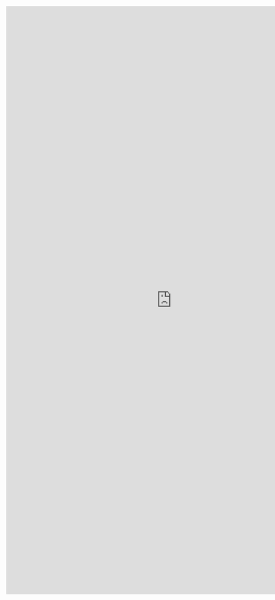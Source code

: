 <iframe width="900" height="1600" src="https://rss.app/embed/v1/wall/5u94YWAtYXqhHiJU" frameborder="0"></iframe>